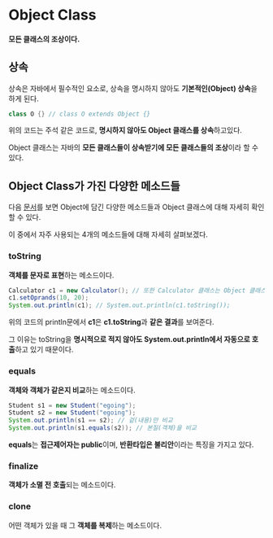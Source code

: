 # Object Class
#### 모든 클래스의 조상이다.

## 상속
상속은 자바에서 필수적인 요소로, 상속을 명시하지 않아도 **기본적인(Object) 상속**을 하게 된다.
```java
class O {} // class O extends Object {}
```
위의 코드는 주석 같은 코드로, **명시하지 않아도 Object 클래스를 상속**하고있다.

Object 클래스는 자바의 **모든 클래스들이 상속받기에 모든 클래스들의 조상**이라 할 수 있다.

## Object Class가 가진 다양한 메소드들
다음 [문서](https://docs.oracle.com/javase/7/docs/api/java/lang/Object.html)를 보면 Object에 담긴 다양한 메소드들과 Object 클래스에 대해 자세히 확인할 수 있다.

이 중에서 자주 사용되는 4개의 메소드들에 대해 자세히 살펴보겠다.

### toString
**객체를 문자로 표현**하는 메소드이다.
```java
Calculator c1 = new Calculator(); // 또한 Calculator 클래스는 Object 클래스를 참조하고 있기에 toString을 사용할 수 있다.
c1.setOprands(10, 20);
System.out.println(c1); // System.out.println(c1.toString());
```
위의 코드의 println문에서 **c1**은 **c1.toString**과 **같은 결과**를 보여준다.

그 이유는 toString을 **명시적으로 적지 않아도 System.out.println에서 자동으로 호출**하고 있기 때문이다.

### equals
**객체와 객체가 같은지 비교**하는 메소드이다.
```java
Student s1 = new Student("egoing");
Student s2 = new Student("egoing");
System.out.println(s1 == s2); // 겉(내용)만 비교
System.out.println(s1.equals(s2)); // 본질(객체)을 비교
```
**equals**는 **접근제어자는 public**이며, **반환타입은 불리안**이라는 특징을 가지고 있다.

### finalize
**객체가 소멸 전 호출**되는 메소드이다.


### clone
어떤 객체가 있을 때 그 **객체를 복제**하는 메소드이다.

